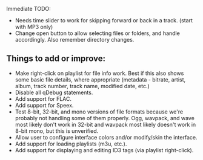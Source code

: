 Immediate TODO:

- Needs time slider to work for skipping forward or back in a track.
  (start with MP3 only)
- Change open button to allow selecting files or folders, and handle accordingly.
  Also remember directory changes.

Things to add or improve:
-------------------------
- Make right-click on playlist for file info work. Best if this also shows some basic
  file details, where appropriate (metadata - bitrate, artist, album, track number, track
  name, modified date, etc.)
- Disable all qDebug statements.
- Add support for FLAC.
- Add support for Speex.
- Test 8-bit, 32-bit, and mono versions of file formats because we're probably not
  handling some of them properly. Ogg, wavpack, and wave most likely don't work in
  32-bit and wavpack most likely doesn't work in 8-bit mono, but this is unverified.
- Allow user to configure interface colors and/or modify/skin the interface.
- Add support for loading playlists (m3u, etc.).
- Add support for displaying and editing ID3 tags (via playlist right-click).

